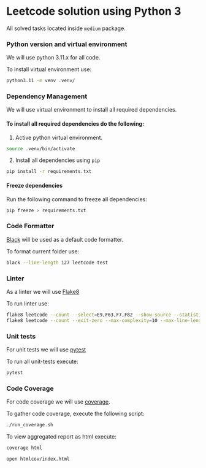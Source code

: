 # Leetcode solution using Python 3

All solved tasks located inside `medium` package.


### Python version and virtual environment

We will use python 3.11.x for all code.

To install virtual environment use:
```bash
python3.11 -m venv .venv/
```

### Dependency Management

We will use virtual environment to install all required dependencies.

#### To install all required dependencies do the following:

1. Active python virtual environment.

```bash
source .venv/bin/activate
```

2. Install all dependencies using `pip`

```bash
pip install -r requirements.txt
```

#### Freeze dependencies

Run the following command to freeze all dependencies:

```bash
pip freeze > requirements.txt
```

### Code Formatter

[Black](https://github.com/psf/black) will be used as a default code formatter.

To format current folder use:

```bash
black --line-length 127 leetcode test
```

### Linter

As a linter we will use [Flake8](https://flake8.pycqa.org/en/latest/)

To run linter use:

```bash
flake8 leetcode --count --select=E9,F63,F7,F82 --show-source --statistics
flake8 leetcode --count --exit-zero --max-complexity=10 --max-line-length=127 --statistics
```

### Unit tests

For unit tests we will use [pytest](https://docs.pytest.org/en/8.2.x/)

To run all unit-tests execute:

```bash
pytest
```

### Code Coverage

For code coverage we will use [coverage]().

To gather code coverage, execute the following script:

```bash
./run_coverage.sh
```

To view aggregated report as html execute:

```bash
coverage html

open htmlcov/index.html
```